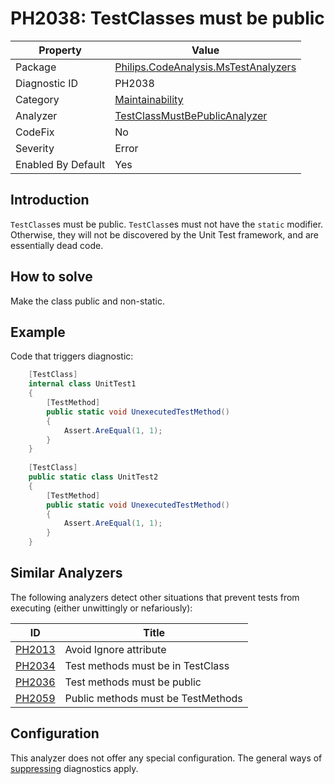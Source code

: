 # PH2038: TestClasses must be public

| Property | Value  |
|--|--|
| Package | [Philips.CodeAnalysis.MsTestAnalyzers](https://www.nuget.org/packages/Philips.CodeAnalysis.MsTestAnalyzers) |
| Diagnostic ID | PH2038 |
| Category  | [Maintainability](../Maintainability.md) |
| Analyzer | [TestClassMustBePublicAnalyzer](https://github.com/philips-software/roslyn-analyzers/blob/main/Philips.CodeAnalysis.MsTestAnalyzers/TestClassMustBePublicAnalyzer.cs)
| CodeFix  | No |
| Severity | Error |
| Enabled By Default | Yes |

## Introduction

`TestClass`es must be public. `TestClass`es must not have the `static` modifier. Otherwise, they will not be discovered by the Unit Test framework, and are essentially dead code.

## How to solve

Make the class public and non-static.

## Example

Code that triggers diagnostic:
``` cs
    [TestClass]
    internal class UnitTest1
    {
        [TestMethod]
        public static void UnexecutedTestMethod()
        {
            Assert.AreEqual(1, 1);
        }
    }
    
    [TestClass]
    public static class UnitTest2
    {
        [TestMethod]
        public static void UnexecutedTestMethod()
        {
            Assert.AreEqual(1, 1);
        }
    }
```

## Similar Analyzers

The following analyzers detect other situations that prevent tests from executing (either unwittingly or nefariously):

| ID | Title  |
|--|--|
| [PH2013](./PH2013.md) | Avoid Ignore attribute |
| [PH2034](./PH2034.md) | Test methods must be in TestClass |
| [PH2036](./PH2036.md) | Test methods must be public |
| [PH2059](./PH2059.md) | Public methods must be TestMethods |

## Configuration

This analyzer does not offer any special configuration. The general ways of [suppressing](https://learn.microsoft.com/en-us/dotnet/fundamentals/code-analysis/suppress-warnings) diagnostics apply.

